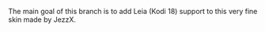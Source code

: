 The main goal of this branch is to add Leia (Kodi 18) support to this very fine skin made by JezzX.
